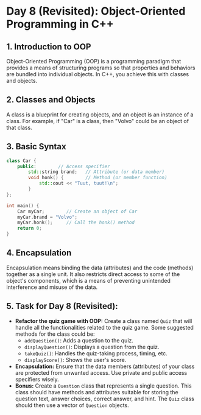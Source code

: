 # Day 8 (Revisited): Object-Oriented Programming in C++

## 1. Introduction to OOP
Object-Oriented Programming (OOP) is a programming paradigm that provides a means of structuring programs so that properties and behaviors are bundled into individual objects. In C++, you achieve this with classes and objects.

## 2. Classes and Objects
A class is a blueprint for creating objects, and an object is an instance of a class. For example, if "Car" is a class, then "Volvo" could be an object of that class.

## 3. Basic Syntax
```cpp
class Car {
    public:        // Access specifier
        std::string brand;   // Attribute (or data member)
        void honk() {        // Method (or member function)
            std::cout << "Tuut, tuut!\n";
        }
};

int main() {
    Car myCar;        // Create an object of Car
    myCar.brand = "Volvo";
    myCar.honk();     // Call the honk() method
    return 0;
}
```


## 4. Encapsulation
Encapsulation means binding the data (attributes) and the code (methods) together as a single unit. It also restricts direct access to some of the object's components, which is a means of preventing unintended interference and misuse of the data.

## 5. Task for Day 8 (Revisited):
- **Refactor the quiz game with OOP:** Create a class named `Quiz` that will handle all the functionalities related to the quiz game. Some suggested methods for the class could be:
  - `addQuestion()`: Adds a question to the quiz.
  - `displayQuestion()`: Displays a question from the quiz.
  - `takeQuiz()`: Handles the quiz-taking process, timing, etc.
  - `displayScore()`: Shows the user's score.
- **Encapsulation:** Ensure that the data members (attributes) of your class are protected from unwanted access. Use private and public access specifiers wisely.
- **Bonus:** Create a `Question` class that represents a single question. This class should have methods and attributes suitable for storing the question text, answer choices, correct answer, and hint. The `Quiz` class should then use a vector of `Question` objects.
